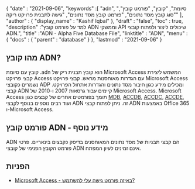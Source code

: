 {
  "date" : "2021-09-06",
  "keywords" :[ "adn", "סיומת", "קובץ", "פורמט קובץ", "סוג קובץ מסד נתונים", "פורמט קובץ מסד נתונים", "גישה לתבנית פרויקט ריקה" ],
  "author" : {
    "display_name" : "Kashif Iqbal"
},
  "draft" : "false",
  "toc" : true,
  "description" :"למד על פורמט קובץ ADN וממשקי API שיכולים ליצור ולפתוח קובצי ADN.",
  "title" :"ADN - Alpha Five Database File",
  "linktitle" : "ADN",
  "menu" : {
    "docs" : {
      "parent" : "database"
}
},
  "lastmod" : "2021-09-06"
}

## מהו קובץ ADN?

קובץ עם סיומת .adn הוא קובץ תבנית ריק של Microsoft Access המשמש ליצירת קבצי פרויקט Access עם הגדרות מאוחסנות מראש. קבצי פרויקט Microsoft Access נשמרים כקובצי ADP ומכילים מידע כגון חיבור מסד נתונים והגדרות אתחול הפרויקט. קבצי ADN קיימים עבור גרסאות 2007 ו-2010 של Microsoft Access. Microsoft Access תומך בפורמטים אחרים של קבצים כגון [MDB](/he/database/mdb/), [ACCDB](/he/database/accdb/), [ACCDC](/he/database/accdc/), [ACCDE](/he/database/accde/ ), ועוד רבים נוספים בנוסף לקבצי ADN זה. ניתן לפתוח קבצי ADN באמצעות Office 365 ו-Microsoft Access.

## פורמט קובץ ADN - מידע נוסף

ADN הם קבצי תבניות של מסד נתונים המאוחסנים בדיסק כקבצים בינאריים. פרטי פורמט הקובץ הפנימי של קובצי ADN אינם זמינים לעיון המפתח.

## הפניות

* [Microsoft Access - באיזה פורמט גישה עלי להשתמש?](https://support.microsoft.com/en-us/office/which-access-file-format-should-i-use-012d9ab3-d14c-479e-b617-be66f9070b41)

